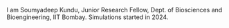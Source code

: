 I am Soumyadeep Kundu, Junior Research Fellow, Dept. of Biosciences and Bioengineering, IIT Bombay.
Simulations started in 2024.
